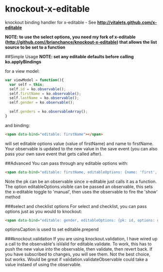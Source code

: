 knockout-x-editable
===================

knockout binding handler for x-editable - See **http://vitalets.github.com/x-editable**

**NOTE: to use the select options, you need my fork of x-editable (http://github.com//brianchance/knockout-x-editable) that allows the list source to be set to a function**

##Simple Usage
**NOTE: set any editable defaults before calling ko.applyBindings**

for a view model:
```javascript
var viewModel = function(){
  var self = this;
  self.id = ko.observable();
  self.firstName = ko.observable();
  self.lastName = ko.observable();
  self.gender = ko.observable();
  
  self.genders = ko.observableArray();
}
```
and binding:
```html
<span data-bind="editable: firstName"></span>
```

will set editable options value (value of firstName) and name to firstName. Your observable is updated to the new value in the save event (you can also pass your own save event that gets called after).

##Advanced
You can pass through any editable options with: 
```html
<span data-bind="editable: firstName, editableOptions: {name: 'first', pk: id, url: '/save'}"></span>
```

Note the pk can be an observable since x-editable just calls it as a function.
The option editableOptions.visible can be passed an observable, this sets the x-editable toggle to 'manual', then uses the observable to fire the 'show' method

###select and checklist options
For select and checklist, you can pass options just as you would to knockout:
```html
<span data-bind="editable: gender, editableOptions: {pk: id, options: genders, optionsText: 'text', optionsValue: 'id'}"></span>
```

optionsCaption is used to set editable.prepend

###knockout.validation
If you are using knockout.validation, I have wired up a call to the observable's isValid for editable.validate. To work, this has to push the new value into the observable, then validate, then revert back. If you have subscribed to changes, you will see them. Not the best choice, but works. Would be great if validation.validateObservable could take a value instaed of using the observable.
